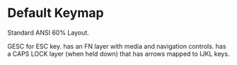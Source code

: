 # Default Keymap

Standard ANSI 60% Layout.

GESC for ESC key.
has an FN layer with media and navigation controls.
has a CAPS LOCK layer (when held down) that has arrows mapped to IJKL keys.
